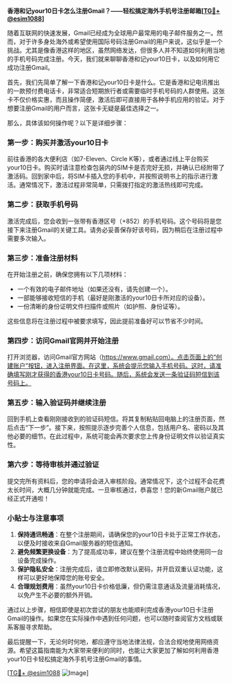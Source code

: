 **香港和记your10日卡怎么注册Gmail？——轻松搞定海外手机号注册邮箱[[TG💪+ @esim1088](https://t.me/s/esim1088)]**

随着互联网的快速发展，Gmail已经成为全球用户最常用的电子邮件服务之一。然而，对于许多身处海外或希望使用国际号码注册Gmail的用户来说，这似乎是一个挑战。尤其是像香港这样的地区，虽然网络发达，但很多人并不知道如何利用当地的手机号码完成注册。今天，我们就来聊聊香港和记your10日卡，以及如何用它成功注册Gmail。

首先，我们先简单了解一下香港和记your10日卡是什么。它是香港和记电讯推出的一款预付费电话卡，非常适合短期旅行者或需要临时手机号码的人群使用。这张卡不仅价格实惠，而且操作简便，激活后即可直接用于各种手机应用的验证。对于想要注册Gmail的用户而言，这张卡无疑是最佳选择之一。

那么，具体该如何操作呢？以下是详细步骤：

### 第一步：购买并激活your10日卡

前往香港的各大便利店（如7-Eleven、Circle K等），或者通过线上平台购买your10日卡。购买时请注意检查包装内的SIM卡是否完好无损，并确认已经附带了激活码。回到家中后，将SIM卡插入您的手机中，并按照说明书上的指示进行激活。通常情况下，激活过程非常简单，只需拨打指定的激活热线即可完成。

### 第二步：获取手机号码

激活完成后，您会收到一张带有香港区号（+852）的手机号码。这个号码将是您接下来注册Gmail的关键工具。请务必妥善保存好该号码，因为稍后在注册过程中需要多次输入。

### 第三步：准备注册材料

在开始注册之前，确保您拥有以下几项材料：
- 一个有效的电子邮件地址（如果还没有，请先创建一个）。
- 一部能够接收短信的手机（最好是刚激活的your10日卡所对应的设备）。
- 一份清晰的身份证明文件扫描件或照片（如护照、身份证等）。

这些信息将在注册过程中被要求填写，因此提前准备好可以节省不少时间。

### 第四步：访问Gmail官网并开始注册

打开浏览器，访问Gmail官方网站（https://www.gmail.com）。点击页面上的“创建账户”按钮，进入注册界面。在这里，系统会提示您输入手机号码。这时，请准确填写刚才获得的香港your10日卡号码。随后，系统会发送一条验证码短信到该号码上。

### 第五步：输入验证码并继续注册

回到手机上查看刚刚接收到的验证码短信。将其复制粘贴回电脑上的注册页面，然后点击“下一步”。接下来，按照提示逐步完善个人信息，包括用户名、密码以及其他必要的细节。在此过程中，系统可能会再次要求您上传身份证明文件以验证真实性。

### 第六步：等待审核并通过验证

提交完所有资料后，您的申请将会进入审核阶段。通常情况下，这个过程不会花费太长时间，大概几分钟就能完成。一旦审核通过，恭喜您！您的新Gmail账户就已经正式开通啦！

### 小贴士与注意事项

1. **保持通讯畅通**：在整个注册期间，请确保您的your10日卡处于正常工作状态，以便及时接收来自Gmail服务器的短信通知。
2. **避免频繁更换设备**：为了提高成功率，建议在整个注册流程中始终使用同一台设备完成操作。
3. **保护隐私安全**：注册完成后，请立即修改默认密码，并开启双重认证功能，这样可以更好地保障您的账号安全。
4. **合理规划费用**：虽然your10日卡价格低廉，但仍需注意通话及流量消耗情况，以免产生不必要的额外开销。

通过以上步骤，相信即使是初次尝试的朋友也能顺利完成香港your10日卡注册Gmail的操作。如果您在实际操作中遇到任何问题，也可以随时查阅官方文档或联系客服寻求帮助。

最后提醒一下，无论何时何地，都应遵守当地法律法规，合法合规地使用网络资源。希望这篇指南能为大家带来便利的同时，也能让大家更加了解如何利用香港your10日卡轻松搞定海外手机号注册Gmail的事情。

[[TG💪+ @esim1088](https://t.me/s/esim1088) ![Image](https://i.postimg.cc/4NQfJmqS/Snipaste-2025-05-13-00-14-12.png)]